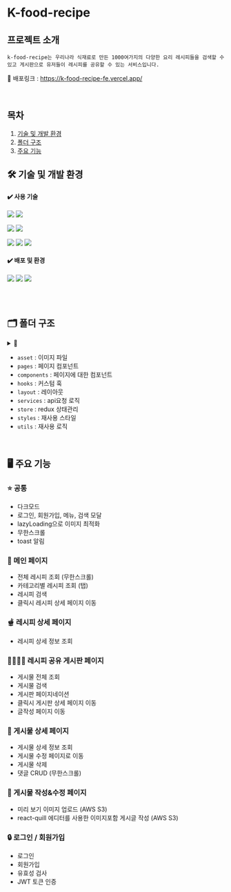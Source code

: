 # K-food-recipe

## 프로젝트 소개

```
k-food-recipe는 우리나라 식재료로 만든 1000여가지의 다양한 요리 레시피들을 검색할 수 있고 게시판으로 유저들이 레시피를 공유할 수 있는 서비스입니다.
```

🔗 배포링크 : https://k-food-recipe-fe.vercel.app/

</br>

## 목차

1. [기술 및 개발 환경](#기술-및-개발-환경)
2. [폴더 구조](#폴더-구조)
3. [주요 기능](#주요-기능)
   </br>

## 🛠️ 기술 및 개발 환경

#### ✔️ 사용 기술

<img src="https://img.shields.io/badge/Javascript-F7DF1E?style=for-the-badge&logo=javascript&logoColor=white"/> <img src="https://img.shields.io/badge/React-61DAFB?style=for-the-badge&logo=react&logoColor=white"/>

<img src="https://img.shields.io/badge/React Query-FF4154?style=for-the-badge&logo=ReactQuery&logoColor=white"/> <img src="https://img.shields.io/badge/Redux Toolkit-764ABC?style=for-the-badge&logo=Redux&logoColor=white"/>

<img src="https://img.shields.io/badge/AWS S3-569A31?style=for-the-badge&logo=AmazonS3&logoColor=white"/> <img src="https://img.shields.io/badge/Html-E34F26?style=for-the-badge&logo=html5&logoColor=white"/> <img src="https://img.shields.io/badge/Sass-CC6699?style=for-the-badge&logo=sass&logoColor=white"/>

#### ✔️ 배포 및 환경

<img src="https://img.shields.io/badge/git-F05032?style=for-the-badge&logo=git&logoColor=white"/> <img src="https://img.shields.io/badge/github-181717?style=for-the-badge&logo=github&logoColor=white"/> <img src="https://img.shields.io/badge/Vercel-000000?style=for-the-badge&logo=Vercel&logoColor=white"/>

<br>

<br>

## 🗂️ 폴더 구조

<details>
<summary>📁</summary>
<div>

```
📦src
 ┣ 📂asset
 ┃ ┣ 📜placeholder-src-dark.png
 ┃ ┗ 📜placeholder-src-light.png
 ┣ 📂components
 ┃ ┣ 📂FooterNavbar
 ┃ ┃ ┣ 📜FooterNavbar.jsx
 ┃ ┃ ┗ 📜FooterNavbar.module.scss
 ┃ ┣ 📂InfiniteObserver
 ┃ ┃ ┗ 📜InfiniteScrollObserver.jsx
 ┃ ┣ 📂Loading
 ┃ ┃ ┣ 📂skeleton
 ┃ ┃ ┃ ┣ 📜RecipeSkeleton.jsx
 ┃ ┃ ┃ ┗ 📜TabSkeleton.jsx
 ┃ ┃ ┣ 📜DeferredComponent.jsx
 ┃ ┃ ┣ 📜Loading.jsx
 ┃ ┃ ┣ 📜Loading.module.scss
 ┃ ┃ ┗ 📜ScrollLoading.jsx
 ┃ ┣ 📂MainPage
 ┃ ┃ ┣ 📜Recipe.module.scss
 ┃ ┃ ┣ 📜RecipeCard.jsx
 ┃ ┃ ┣ 📜RecipeList.jsx
 ┃ ┃ ┗ 📜RecipeTab.jsx
 ┃ ┣ 📂Modal
 ┃ ┃ ┣ 📂Menu
 ┃ ┃ ┃ ┣ 📜MenuModal.jsx
 ┃ ┃ ┃ ┗ 📜MenuModal.module.scss
 ┃ ┃ ┣ 📂Search
 ┃ ┃ ┃ ┣ 📜SearchModal.jsx
 ┃ ┃ ┃ ┗ 📜SearchModal.module.scss
 ┃ ┃ ┣ 📂Sign
 ┃ ┃ ┃ ┣ 📜LoginModal.jsx
 ┃ ┃ ┃ ┣ 📜SignModal.module.scss
 ┃ ┃ ┃ ┗ 📜SignUpModal.jsx
 ┃ ┃ ┣ 📜.DS_Store
 ┃ ┃ ┗ 📜ModalContainer.jsx
 ┃ ┣ 📂MyPage
 ┃ ┃ ┣ 📜LikedPost.jsx
 ┃ ┃ ┣ 📜LikedRecipe.jsx
 ┃ ┃ ┣ 📜MyInfomation.jsx
 ┃ ┃ ┣ 📜MyPage.module.css
 ┃ ┃ ┣ 📜MyPost.jsx
 ┃ ┃ ┣ 📜ViewedPost.jsx
 ┃ ┃ ┗ 📜ViewedRecipes.jsx
 ┃ ┣ 📂NotFound
 ┃ ┃ ┗ 📜NotFound.jsx
 ┃ ┣ 📂PagiNation
 ┃ ┃ ┣ 📜Pagenate.jsx
 ┃ ┃ ┣ 📜PagiNation.module.scss
 ┃ ┃ ┗ 📜Pagination.jsx
 ┃ ┣ 📂PostDetail
 ┃ ┃ ┣ 📂Comment
 ┃ ┃ ┃ ┣ 📜Comment.jsx
 ┃ ┃ ┃ ┣ 📜Comment.module.scss
 ┃ ┃ ┃ ┣ 📜CommentButton.jsx
 ┃ ┃ ┃ ┣ 📜CommentContent.jsx
 ┃ ┃ ┃ ┣ 📜CommentDate.jsx
 ┃ ┃ ┃ ┣ 📜CommentInput.jsx
 ┃ ┃ ┃ ┗ 📜CommentList.jsx
 ┃ ┃ ┣ 📜.DS_Store
 ┃ ┃ ┗ 📜PostDetail.module.scss
 ┃ ┣ 📂PostList
 ┃ ┃ ┣ 📜.DS_Store
 ┃ ┃ ┣ 📜Post.jsx
 ┃ ┃ ┣ 📜PostList.jsx
 ┃ ┃ ┗ 📜PostList.module.scss
 ┃ ┣ 📂RecipeDetail
 ┃ ┃ ┣ 📜RecipeDetail.module.scss
 ┃ ┃ ┣ 📜RecipeInfo.jsx
 ┃ ┃ ┣ 📜RecipeIngredient.jsx
 ┃ ┃ ┣ 📜RecipeMenual.jsx
 ┃ ┃ ┗ 📜RecipeTip.jsx
 ┃ ┣ 📂Writing
 ┃ ┃ ┣ 📜Content.jsx
 ┃ ┃ ┣ 📜ImageUploader.jsx
 ┃ ┃ ┣ 📜UpdateContent.jsx
 ┃ ┃ ┣ 📜UpdateImageUploader.jsx
 ┃ ┃ ┣ 📜Writing.module.scss
 ┃ ┃ ┣ 📜WritingButton.jsx
 ┃ ┃ ┗ 📜WritingHeader.jsx
 ┃ ┗ 📜.DS_Store
 ┣ 📂hooks
 ┃ ┣ 📜useAuth.js
 ┃ ┣ 📜useInfiniteScroll.js
 ┃ ┣ 📜useInput.js
 ┃ ┣ 📜useLazyLoadImage.js
 ┃ ┣ 📜useMutation.js
 ┃ ┗ 📜useQuill.js
 ┣ 📂layout
 ┃ ┣ 📂Navbar
 ┃ ┃ ┣ 📜Navbar.jsx
 ┃ ┃ ┗ 📜Navbar.module.scss
 ┃ ┣ 📂ScrollUp
 ┃ ┃ ┣ 📜ScrollUpButton.jsx
 ┃ ┃ ┗ 📜ScrollUpButton.module.scss
 ┃ ┗ 📜.DS_Store
 ┣ 📂pages
 ┃ ┣ 📜MainPage.jsx
 ┃ ┣ 📜MyPage.jsx
 ┃ ┣ 📜NoticeBoardPage.jsx
 ┃ ┣ 📜PostDetailPage.jsx
 ┃ ┣ 📜PostListPage.jsx
 ┃ ┣ 📜PostUpdatePage.jsx
 ┃ ┣ 📜RecipeDetailPage.jsx
 ┃ ┗ 📜WritingPage.jsx
 ┣ 📂services
 ┃ ┣ 📜comment.services.js
 ┃ ┣ 📜post.services.js
 ┃ ┗ 📜recipe.services.js
 ┣ 📂store
 ┃ ┣ 📂slice
 ┃ ┃ ┣ 📜modalSlice.js
 ┃ ┃ ┣ 📜themeSlice.js
 ┃ ┃ ┗ 📜userSlice.js
 ┃ ┣ 📜.DS_Store
 ┃ ┗ 📜store.js
 ┣ 📂styles
 ┃ ┣ 📜Button.module.scss
 ┃ ┣ 📜dark-mode.scss
 ┃ ┣ 📜quill.scss
 ┃ ┗ 📜reset.scss
 ┣ 📂utils
 ┃ ┣ 📜awsS3Setting.js
 ┃ ┣ 📜imageUploader.js
 ┃ ┣ 📜postDate.js
 ┃ ┣ 📜quillEditor.js
 ┃ ┣ 📜recipeData.js
 ┃ ┣ 📜scrollTop.js
 ┃ ┗ 📜toast.js
 ┣ 📜.DS_Store
 ┣ 📜App.css
 ┣ 📜App.jsx
 ┣ 📜index.js
 ┣ 📜index.scss
 ┣ 📜setupProxy.js
```

</div>
</details>

- `asset` : 이미지 파일
- `pages` : 페이지 컴포넌트
- `components` : 페이지에 대한 컴포넌트
- `hooks` : 커스텀 훅
- `layout` : 레이아웃
- `services` : api요청 로직
- `store` : redux 상태관리
- `styles` : 재사용 스타일
- `utils` : 재사용 로직

<br>

## 🖥️ 주요 기능

### ⭐️ 공통

- 다크모드
- 로그인, 회원가입, 메뉴, 검색 모달
- lazyLoading으로 이미지 최적화
- 무한스크롤
- toast 알림

### 📃 메인 페이지

- 전체 레시피 조회 (무한스크롤)
- 카테고리별 레시피 조회 (탭)
- 레시피 검색
- 클릭시 레시피 상세 페이지 이동

### 🫕 레시피 상세 페이지

- 레시피 상세 정보 조회

### 👩‍👩‍👧‍👦 레시피 공유 게시판 페이지

- 게시물 전체 조회
- 게시물 검색
- 게시판 페이지네이션
- 클릭시 게시판 상세 페이지 이동
- 글작성 페이지 이동

### 📜 게시물 상세 페이지

- 게시물 상세 정보 조회
- 게시물 수정 페이지로 이동
- 게시물 삭제
- 댓글 CRUD (무한스크롤)

### 📝 게시물 작성&수정 페이지

- 미리 보기 이미지 업로드 (AWS S3)
- react-quill 에디터를 사용한 이미지포함 게시글 작성 (AWS S3)

### 🔒 로그인 / 회원가입

- 로그인
- 회원가입
- 유효성 검사
- JWT 토큰 인증
  <br>

